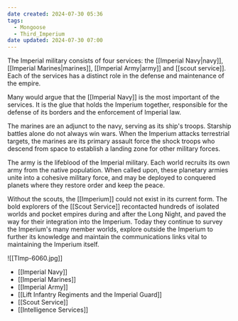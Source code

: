 ```yaml
---
date created: 2024-07-30 05:36
tags:
  - Mongoose
  - Third_Imperium
date updated: 2024-07-30 07:00
---
```


The Imperial military consists of four services: the [[Imperial Navy|navy]], [[Imperial Marines|marines]], [[Imperial Army|army]] and [[scout service]]. Each of the services has a distinct role in the defense and maintenance of the empire.

Many would argue that the [[Imperial Navy]] is the most important of the services. It is the glue that holds the Imperium together, responsible for the defense of its borders and the enforcement of Imperial law.

The marines are an adjunct to the navy, serving as its ship's troops. Starship battles alone do not always win wars. When the Imperium attacks terrestrial targets, the marines are its primary assault force the shock troops who descend from space to establish a landing zone for other military forces.

The army is the lifeblood of the Imperial military. Each world recruits its own army from the native population. When called upon, these planetary armies unite into a cohesive military force, and may be deployed to conquered planets where they restore order and keep the peace.

Without the scouts, the [[Imperium]] could not exist in its current form. The bold explorers of the [[Scout Service]] recontacted hundreds of isolated worlds and pocket empires during and after the Long Night, and paved the way for their integration into the Imperium. Today they continue to survey the Imperium's many member worlds, explore outside the Imperium to further its knowledge and maintain the communications links vital to maintaining the Imperium itself.

![[TImp-6060.jpg]]

- [[Imperial Navy]]
- [[Imperial Marines]]
- [[Imperial Army]]
- [[Lift Infantry Regiments and the Imperial Guard]]
- [[Scout Service]]
- [[Intelligence Services]]